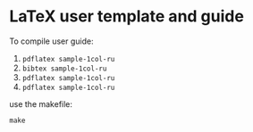 # LaTeX user template and guide

To compile user guide:

1. `pdflatex sample-1col-ru`
2. `bibtex sample-1col-ru`
3. `pdflatex sample-1col-ru`
4. `pdflatex sample-1col-ru`

use the makefile:

`make`

